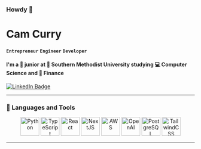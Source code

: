 ### Howdy 👋

# Cam Curry

**`Entrepreneur`**
**`Engineer`**
**`Developer`**

####  I'm a 🥸 junior at 🏫 Southern Methodist University studying 💻 Computer Science and 💼 Finance

<div id="badges">
  <a href="https://www.linkedin.com/in/cameron-curry-b35b98260/" target="_blank" rel="noopener">
    <img src="https://img.shields.io/badge/LinkedIn-blue?style=for-the-badge&logo=linkedin&logoColor=white" alt="LinkedIn Badge"/>
  </a>
</div>

---

### 🧰 Languages and Tools

<div align="center">
  <img alt="Python" width="50px" src="https://github.com/cammycurry/cameroncurry/python-svgrepo-com.svg"/>
  <img alt="TypeScript" width="50px" src="https://github.com/cammycurry/cameroncurry/typescript-official-svgrepo-com.svg" />
  <img alt="React" width="50px" src="https://github.com/cammycurry/cameroncurry/react-svgrepo-com.svg" />
  <img alt="NextJS" width="50px" src="https://github.com/cammycurry/cameroncurry/nextjs-fill-svgrepo-com.svg" />
  <img alt="AWS" width="50px" src="https://github.com/cammycurry/cameroncurry/aws-svgrepo-com.svg"/>
  <img alt="OpenAI" width="50px" src="https://github.com/cammycurry/cameroncurry/openai.svg" />
  <img alt="PostgreSQL" width="50px" src="https://github.com/cammycurry/cameroncurry/postgresql-svgrepo-com.svg" />
  <img alt="TailwindCSS" width="50px" src="https://github.com/cammycurry/cameroncurry/tailwindcss-icon-svgrepo-com.svg" />
</div>


---

